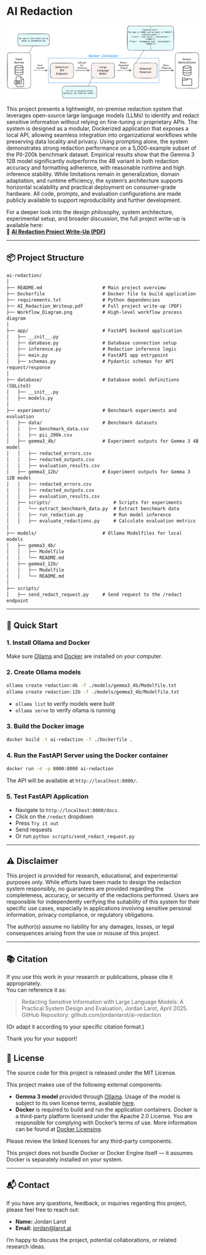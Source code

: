 # AI Redaction

![Workflow diagram of the LLM-powered redaction system.](Workflow_Diagram.png)

This project presents a lightweight, on-premise redaction system that leverages open-source large language models (LLMs) to identify and redact sensitive information without relying on fine-tuning or proprietary APIs. The system is designed as a modular, Dockerized application that exposes a local API, allowing seamless integration into organizational workflows while preserving data locality and privacy. Using prompting alone, the system demonstrates strong redaction performance on a 5,000-example subset of the PII-200k benchmark dataset. Empirical results show that the Gemma 3 12B model significantly outperforms the 4B variant in both redaction accuracy and formatting adherence, with reasonable runtime and high inference stability. While limitations remain in generalization, domain adaptation, and runtime efficiency, the system’s architecture supports horizontal scalability and practical deployment on consumer-grade hardware. All code, prompts, and evaluation configurations are made publicly available to support reproducibility and further development. 

For a deeper look into the design philosophy, system architecture, experimental setup, and broader discussion, the full project write-up is available here:  
📄 [**AI Redaction Project Write-Up (PDF)**](./AI_Redaction_Writeup.pdf)

---

## 📦 Project Structure
```
ai-redaction/
│
├── README.md                      # Main project overview
├── Dockerfile                     # Docker file to build application
├── requirements.txt               # Python dependencies
├── AI_Redaction_Writeup.pdf       # Full project write-up (PDF)
├── Workflow_Diagram.png           # High-level workflow process diagram
│
├── app/                           # FastAPI backend application
│   ├── __init__.py
│   ├── database.py                # Database connection setup
│   ├── inference.py               # Redaction inference logic 
│   ├── main.py                    # FastAPI app entrypoint
│   ├── schemas.py                 # Pydantic schemas for API request/response
│
├── database/                      # Database model definitions (SQLite3)
│   ├── __init__.py
│   ├── models.py                
│
├── experiments/                   # Benchmark experiments and evaluation
│   ├── data/                      # Benchmark datasets
│   │   ├── benchmark_data.csv     
│   │   ├── pii_200k.csv
│   ├── gemma3_4b/                 # Experiment outputs for Gemma 3 4B model
│   │   ├── redacted_errors.csv
│   │   ├── redacted_outputs.csv
│   │   ├── evaluation_results.csv
│   ├── gemma3_12b/                # Experiment outputs for Gemma 3 12B model
│   │   ├── redacted_errors.csv
│   │   ├── redacted_outputs.csv
│   │   ├── evaluation_results.csv
│   ├── scripts/                       # Scripts for experiments
│   │   └── extract_benchmark_data.py  # Extract benchmark data
│   │   ├── run_redaction.py           # Run model inference
│   │   ├── evaluate_redactions.py     # Calculate evaluation metrics
│
├── models/                        # Ollama Modelfiles for local models
│   ├── gemma3_4b/
│   │   ├── Modelfile
│   │   └── README.md
│   ├── gemma3_12b/
│   │   ├── Modelfile
│   │   └── README.md
│
├── scripts/                      
│   ├── send_redact_request.py     # Send request to the /redact endpoint
```

--- 

## 🚀 Quick Start

### 1. Install Ollama and Docker
Make sure [Ollama](https://ollama.com/) and [Docker](https://www.docker.com/) are installed on your computer. 

### 2. Create Ollama models
```bash
ollama create redaction:4b -f ./models/gemma3_4b/Modelfile.txt 
ollama create redaction:12b -f ./models/gemma3_4b/Modelfile.txt 
```
- `ollama list` to verify models were built
- `ollama serve` to verify ollama is running


### 3. Build the Docker image 
```bash
docker build -t ai-redaction -f ./Dockerfile .    
```

### 4. Run the FastAPI Server using the Docker container
```bash
docker run -d -p 8000:8000 ai-redaction
```
The API will be available at `http://localhost:8000/`.

### 5. Test FastAPI Application
- Navigate to `http://localhost:8000/docs`. 
- Click on the `/redact` dropdown
- Press `Try it out`
- Send requests 
- Or run `python scripts/send_redact_request.py` 

---

## ⚠️ Disclaimer

This project is provided for research, educational, and experimental purposes only. While efforts have been made to design the redaction system responsibly, no guarantees are provided regarding the completeness, accuracy, or security of the redactions performed. Users are responsible for independently verifying the suitability of this system for their specific use cases, especially in applications involving sensitive personal information, privacy compliance, or regulatory obligations.

The author(s) assume no liability for any damages, losses, or legal consequences arising from the use or misuse of this project.

---

## 📚 Citation

If you use this work in your research or publications, please cite it appropriately.  
You can reference it as:

> Redacting Sensitive Information with Large Language Models:
A Practical System Design and Evaluation, Jordan Larot, April 2025. GitHub Repository: github.com/jordanlarot/ai-redaction

(Or adapt it according to your specific citation format.)

Thank you for your support!

## 📜 License

The source code for this project is released under the MIT License.  

This project makes use of the following external components:

- **Gemma 3 model** provided through [Ollama](https://ollama.com/library/gemma3). Usage of the model is subject to its own license terms, available [here](https://ollama.com/library/gemma3/blobs/dd084c7d92a3).
- **Docker** is required to build and run the application containers. Docker is a third-party platform licensed under the Apache 2.0 License. You are responsible for complying with Docker’s terms of use. More information can be found at [Docker Licensing](https://www.docker.com/legal/docker-terms-service/).

Please review the linked licenses for any third-party components.  

This project does not bundle Docker or Docker Engine itself — it assumes Docker is separately installed on your system.

---

## 📬 Contact

If you have any questions, feedback, or inquiries regarding this project, please feel free to reach out:

- **Name:** Jordan Larot
- **Email:** jordan@larot.ai

I’m happy to discuss the project, potential collaborations, or related research ideas.
